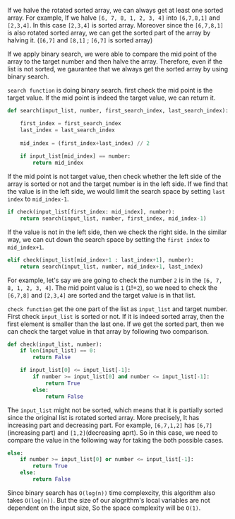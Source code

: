 If we halve the rotated sorted array, we can always get at least one sorted array.
For example, If we halve `[6, 7, 8, 1, 2, 3, 4]` into `[6,7,8,1]` and `[2,3,4]`. In this case `[2,3,4]` is sorted array. Moreover since the `[6,7,8,1]` is also rotated sorted array, we can get the sorted part of the array by halving it. (`[6,7]` and `[8,1]` ; `[6,7]` is sorted array)

If we apply binary search, we were able to compare the mid point of the array to the target number and then halve the array. Therefore, even if the list is not sorted, we gaurantee that we always get the sorted array by using binary search. 

`search function` is doing binary search. first check the mid point is the target value. If the mid point is indeed the target value, we can return it.

```python
def search(input_list, number, first_search_index, last_search_index):

    first_index = first_search_index
    last_index = last_search_index
        
    mid_index = (first_index+last_index) // 2
    
    if input_list[mid_index] == number:
        return mid_index
```
If the mid point is not target value, then check whether the left side of the array is sorted or not and the target number is in the left side. If we find that the value is in the left side, we would limit the search space by setting `last index` to `mid_index-1`. 

```python
if check(input_list[first_index: mid_index], number):
    return search(input_list, number, first_index, mid_index-1)
```

If the value is not in the left side, then we check the right side. In the similar way, we can cut down the search space by setting the `first index` to `mid_index+1`.
```python
elif check(input_list[mid_index+1 : last_index+1], number):
    return search(input_list, number, mid_index+1, last_index)
```
For example, let's say we are going to check the number `2` is in the `[6, 7, 8, 1, 2, 3, 4]`. The mid point value is `1` (`1`!=`2`), so we need to check the `[6,7,8]` and `[2,3,4]` are sorted and the target value is in that list. 


`check function` get the one part of the list as `input_list` and target number. First check `input_list` is sorted or not. If it is indeed sorted array, then the first element is smaller than the last one. If we get the sorted part, then we can check the target value in that array by following two comparison. 
```python
def check(input_list, number):
    if len(input_list) == 0:
        return False

    if input_list[0] <= input_list[-1]:
        if number >= input_list[0] and number <= input_list[-1]:
            return True
        else:
            return False
```

The `input_list` might not be sorted, which means that it is partially sorted since the original list is rotated sorted array. More precisely, It has increasing part and decreasing part. For example, `[6,7,1,2]` has `[6,7]`(increasing part) and `[1,2]`(decreasing aprt). So in this case, we need to compare the value in the following way for taking the both possible cases. 
```python
else: 
    if number >= input_list[0] or number <= input_list[-1]:
        return True
    else:
        return False
```

Since binary search has `O(log(n))` time complexcity, this algorithm also takes `O(log(n))`. But the size of our alogrithm's local variables are not dependent on the input size, So the space complexity will be `O(1)`.
